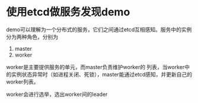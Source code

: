 # 使用etcd做服务发现demo

demo可以理解为一个分布式的服务，它们之间通过etcd互相感知。服务中的实例分为两种角色，分别为
1. master 
2. worker

worker是主要提供服务的单元，而master负责维护worker的
列表，当worker中的实例状态异常时（如进程关闭、死锁），master能通过etcd感知，并更新自己的worker列表。

worker会进行选举，选出worker间的leader